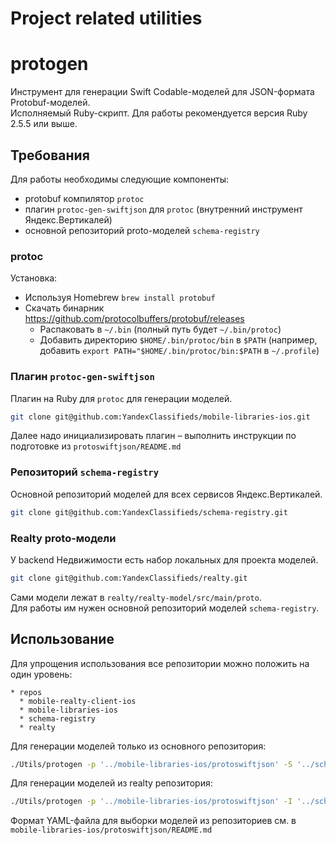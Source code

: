 Project related utilities
===

# protogen
Инструмент для генерации Swift Codable-моделей для JSON-формата Protobuf-моделей.<br/>
Исполняемый Ruby-скрипт.
Для работы рекомендуется версия Ruby 2.5.5 или выше.

## Требования
Для работы необходимы следующие компоненты:
* protobuf компилятор `protoc`
* плагин `protoc-gen-swiftjson` для `protoc` (внутренний инструмент Яндекс.Вертикалей)
* основной репозиторий proto-моделей `schema-registry`

### protoc
Установка:
* Используя Homebrew `brew install protobuf`
* Скачать бинарник https://github.com/protocolbuffers/protobuf/releases
  * Распаковать в `~/.bin` (полный путь будет `~/.bin/protoc`)
  * Добавить директорию `$HOME/.bin/protoc/bin` в `$PATH` (например, добавить `export PATH="$HOME/.bin/protoc/bin:$PATH` в `~/.profile`)

### Плагин `protoc-gen-swiftjson`
Плагин на Ruby для `protoc` для генерации моделей.

```bash
git clone git@github.com:YandexClassifieds/mobile-libraries-ios.git
```

Далее надо инициализировать плагин – выполнить инструкции по подготовке из `protoswiftjson/README.md`

### Репозиторий `schema-registry`
Основной репозиторий моделей для всех сервисов Яндекс.Вертикалей.

```bash
git clone git@github.com:YandexClassifieds/schema-registry.git
```

### Realty proto-модели
У backend Недвижимости есть набор локальных для проекта моделей.

```bash
git clone git@github.com:YandexClassifieds/realty.git
```

Сами модели лежат в `realty/realty-model/src/main/proto`.<br/>
Для работы им нужен основной репозиторий моделей `schema-registry`.

## Использование

Для упрощения использования все репозитории можно положить на один уровень:
```
* repos
  * mobile-realty-client-ios
  * mobile-libraries-ios
  * schema-registry
  * realty
```

Для генерации моделей только из основного репозитория:
```bash
./Utils/protogen -p '../mobile-libraries-ios/protoswiftjson' -S '../schema-registry/proto' -i './YREPackages/YREWebModels/Sources/Protobuf.yml' -o './YREPackages/YREWebModels/Sources/Protobuf' -f
```

Для генерации моделей из realty репозитория:
```bash
./Utils/protogen -p '../mobile-libraries-ios/protoswiftjson' -I '../schema-registry/proto' -S '../realty/realty-model/src/main/proto' -i './YREPackages/YREWebModels/Sources/Realty.yml' -o './YREPackages/YREWebModels/Sources/Realty' -f
```

Формат YAML-файла для выборки моделей из репозиториев см. в `mobile-libraries-ios/protoswiftjson/README.md`
